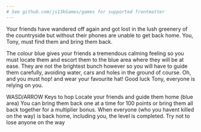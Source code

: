 ```yaml
---
# See github.com/js13kGames/games for supported frontmatter
---
```

Your friends have wandered off again and got lost in the lush greenery of the countryside but without their phones are unable to get back home.
You, Tony, must find them and bring them back.

The colour blue gives your friends a tremendous calming feeling so you must locate them and escort them to the blue area where they will be at ease.
They are not the brightest bunch however so you will have to guide them carefully, avoiding water, cars and holes in the ground of course.
Oh, and you must hop! and wear your favourite hat!
Good luck Tony, everyone is relying on you.

WASD/ARROW Keys to hop
Locate your friends and guide them home (blue area)
You can bring them back one at a time for 100 points or bring them all back together for a multiplier bonus.
When everyone (who you havent killed on the way) is back home, including you, the level is completed.
Try not to lose anyone on the way